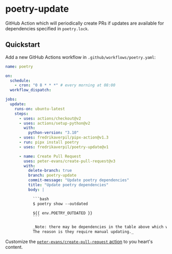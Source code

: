 # poetry-update

GitHub Action which will periodically create PRs if updates are
available for dependencies specified in `poetry.lock`.

## Quickstart

Add a new GitHub Actions workflow in `.github/workflows/poetry.yaml`:

```yaml
name: poetry

on:
  schedule:
    - cron: "0 8 * * *" # every morning at 08:00
  workflow_dispatch:

jobs:
  update:
    runs-on: ubuntu-latest
    steps:
      - uses: actions/checkout@v2
      - uses: actions/setup-python@v2
        with:
          python-version: "3.10"
      - uses: fredrikaverpil/pipx-action@v1.3
      - run: pipx install poetry
      - uses: fredrikaverpil/poetry-update@v1

      - name: Create Pull Request
        uses: peter-evans/create-pull-request@v3
        with:
          delete-branch: true
          branch: poetry-update
          commit-message: "Update poetry dependencies"
          title: "Update poetry dependencies"
          body: |

            ```bash
            $ poetry show --outdated

            ${{ env.POETRY_OUTDATED }}
            ```

            _Note: there may be dependencies in the table above which were not updated as part of this PR.
            The reason is they require manual updating._
```

Customize the [`peter-evans/create-pull-request` action](https://github.com/peter-evans/create-pull-request) to you heart's content.
